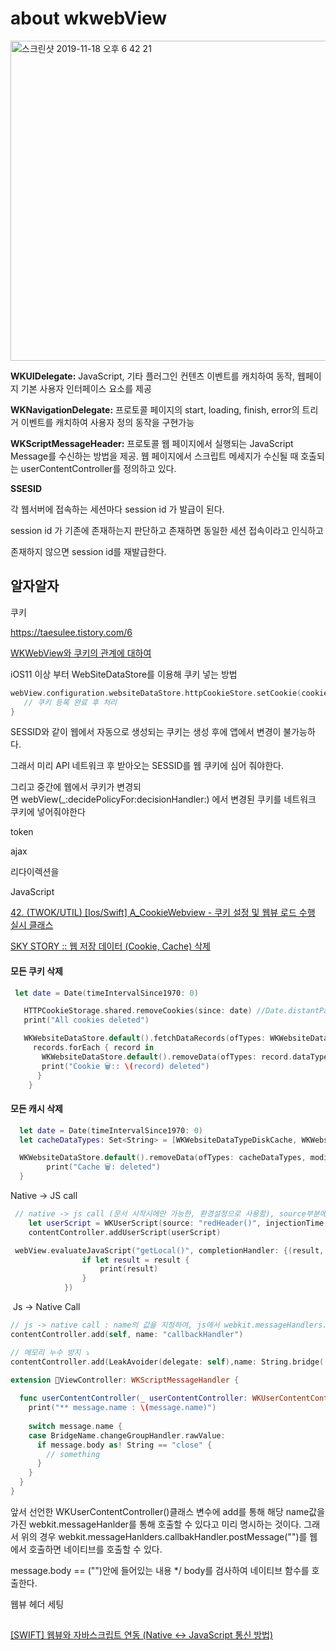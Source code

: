 # **about wkwebView**

<img width="512" alt="스크린샷 2019-11-18 오후 6 42 21" src="https://user-images.githubusercontent.com/47776915/70496026-f7af8e80-1b51-11ea-976f-89a06bb04f26.png">



**WKUIDelegate:** JavaScript, 기타 플러그인 컨텐츠 이벤트를 캐치하여 동작, 웹페이지 기본 사용자 인터페이스 요소를 제공

**WKNavigationDelegate:** 프로토콜 페이지의 start, loading, finish, error의 트리거 이벤트를 캐치하여 사용자 정의 동작을 구현가능

**WKScriptMessageHeader:** 프로토콜 웹 페이지에서 실행되는 JavaScript Message를 수신하는 방법을 제공. 웹 페이지에서 스크립트 메세지가 수신될 때 호출되는 userContentController를 정의하고 있다.

**SSESID**

각 웹서버에 접속하는 세션마다 session id 가 발급이 된다.

session id 가 기존에 존재하는지 판단하고 존재하면 동일한 세션 접속이라고 인식하고

존재하지 않으면 session id를 재발급한다.









## 알자알자

쿠키 

https://taesulee.tistory.com/6

[WKWebView와 쿠키의 관계에 대하여](https://rhammer.tistory.com/357)

iOS11 이상 부터 WebSiteDataStore를 이용해 쿠키 넣는 방법

```swift
webView.configuration.websiteDataStore.httpCookieStore.setCookie(cookie) {
   // 쿠키 등록 완료 후 처리
} 
```

SESSID와 같이 웹에서 자동으로 생성되는 쿠키는 생성 후에 앱에서 변경이 불가능하다.

그래서 미리 API 네트워크 후 받아오는 SESSID를 웹 쿠키에 심어 줘야한다.

그리고 중간에 웹에서 쿠키가 변경되면 webView(_:decidePolicyFor:decisionHandler:) 에서 변경된 쿠키를 네트워크 쿠키에 넣어줘야한다

token

ajax

리다이렉션을

JavaScript

[42. (TWOK/UTIL) [Ios/Swift] A_CookieWebview - 쿠키 설정 및 웹뷰 로드 수행 실시 클래스](https://kkh0977.tistory.com/1822)

[SKY STORY :: 웹 저장 데이터 (Cookie, Cache) 삭제](https://netcanis.tistory.com/169)

#### 모든 쿠키 삭제

```swift
 let date = Date(timeIntervalSince1970: 0)

   HTTPCookieStorage.shared.removeCookies(since: date) //Date.distantPast)
   print("All cookies deleted")

   WKWebsiteDataStore.default().fetchDataRecords(ofTypes: WKWebsiteDataStore.allWebsiteDataTypes()) { records in
     records.forEach { record in
       WKWebsiteDataStore.default().removeData(ofTypes: record.dataTypes, for: [record], completionHandler: {})
       print("Cookie 🗑:: \(record) deleted")
      }
    }
```

#### 모든 캐시 삭제

```swift
  let date = Date(timeIntervalSince1970: 0)
  let cacheDataTypes: Set<String> = [WKWebsiteDataTypeDiskCache, WKWebsiteDataTypeMemoryCache]

  WKWebsiteDataStore.default().removeData(ofTypes: cacheDataTypes, modifiedSince: date) {
        print("Cache 🗑: deleted")
  }
```





Native -> JS call

```swift
 // native -> js call (문서 시작시에만 가능한, 환경설정으로 사용함), source부분에 함수 대신 HTML직접 삽입 가능
    let userScript = WKUserScript(source: "redHeader()", injectionTime: .atDocumentEnd, forMainFrameOnly: true)
    contentController.addUserScript(userScript)
```

```swift
 webView.evaluateJavaScript("getLocal()", completionHandler: {(result, error) in
                if let result = result {
                    print(result)
                }
            })
```



 Js -> Native Call

```swift
// js -> native call : name의 값을 지정하여, js에서 webkit.messageHandlers.NAME.postMessage("");와 연동되는 것, userContentController함수에서 처리한다
contentController.add(self, name: "callbackHandler")

// 메모리 누수 방지 ⤵️
contentController.add(LeakAvoider(delegate: self),name: String.bridge(.changeGroupHandler))

extension ViewController: WKScriptMessageHandler {
  
  func userContentController(_ userContentController: WKUserContentController, didReceive message: WKScriptMessage) {
    print("** message.name : \(message.name)")
    
    switch message.name {
    case BridgeName.changeGroupHandler.rawValue:
      if message.body as! String == "close" {
        // something
      }
    }
  }    
}
```

앞서 선언한 WKUserContentController()클래스 변수에 add를 통해 해당 name값을 가진 webkit.messageHanlder를 통해 호출할 수 있다고 미리 명시하는 것이다. 그래서 위의 경우 webkit.messageHanlders.callbakHandler.postMessage("")를 웹에서 호출하면 네이티브를 호출할 수 있다.



message.body == ("")안에 들어있는 내용 */ body를 검사하여 네이티브 함수를 호출한다.





웹뷰 헤더 세팅



## 





[[SWIFT] 웹뷰와 자바스크립트 연동 (Native &lt;-&gt; JavaScript 통신 방법)](https://g-y-e-o-m.tistory.com/13)
